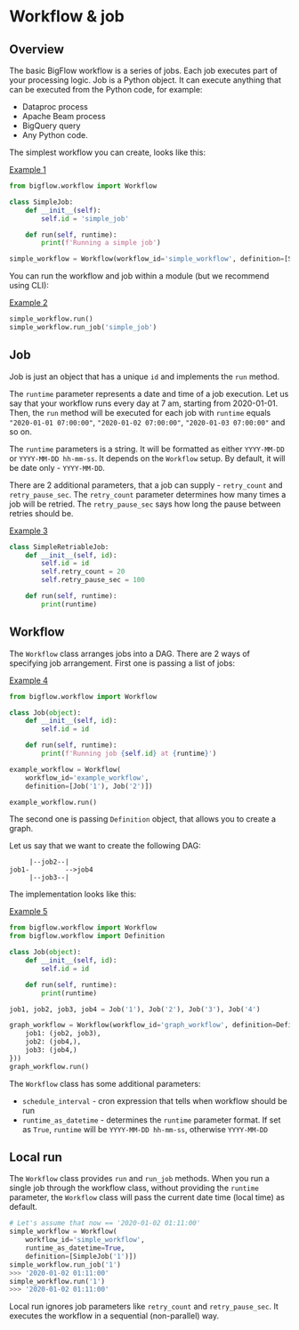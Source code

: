 # Workflow & job

## Overview

The basic BigFlow workflow is a series of jobs. Each job executes part of your processing logic. Job is a Python object. 
It can execute anything that can be executed from the Python code, for example:

* Dataproc process
* Apache Beam process
* BigQuery query
* Any Python code.

The simplest workflow you can create, looks like this:

[Example 1](./docs_examples/workflow_and_job/example1.py)
```python
from bigflow.workflow import Workflow

class SimpleJob:
    def __init__(self):
        self.id = 'simple_job'

    def run(self, runtime):
        print(f'Running a simple job')

simple_workflow = Workflow(workflow_id='simple_workflow', definition=[SimpleJob()])
```

You can run the workflow and job within a module (but we recommend using CLI):

[Example 2](./docs_examples/workflow_and_job/example2.py)
```python
simple_workflow.run()
simple_workflow.run_job('simple_job')
```

## Job

Job is just an object that has a unique `id` and implements the `run` method.

The `runtime` parameter represents a date and time of a job execution. Let us say that your workflow runs every day at 7 am,
starting from 2020-01-01. Then, the `run` method will be executed for each job with `runtime` 
equals `"2020-01-01 07:00:00"`, `"2020-01-02 07:00:00"`, `"2020-01-03 07:00:00"` and so on.

The `runtime` parameters is a string. It will be formatted as either `YYYY-MM-DD` or `YYYY-MM-DD hh-mm-ss`.
It depends on the `Workflow` setup. By default, it will be date only - `YYYY-MM-DD`.

There are 2 additional parameters, that a job can supply - `retry_count` and `retry_pause_sec`. The `retry_count` parameter
determines how many times a job will be retried. The `retry_pause_sec` says how long the pause between retries should be.

[Example 3](./docs_examples/workflow_and_job/example3.py)
```python
class SimpleRetriableJob:
    def __init__(self, id):
        self.id = id
        self.retry_count = 20
        self.retry_pause_sec = 100

    def run(self, runtime):
        print(runtime)
```

## Workflow

The `Workflow` class arranges jobs into a DAG. There are 2 ways of specifying job arrangement. First one is passing a list
of jobs:

[Example 4](./docs_examples/workflow_and_job/example4.py)
```python
from bigflow.workflow import Workflow

class Job(object):
    def __init__(self, id):
        self.id = id

    def run(self, runtime):
        print(f'Running job {self.id} at {runtime}')

example_workflow = Workflow(
    workflow_id='example_workflow',
    definition=[Job('1'), Job('2')])

example_workflow.run()
```

The second one is passing `Definition` object, that allows you to create a graph.

Let us say that we want to create the following DAG:
    
```
     |--job2--|
job1-         -->job4 
     |--job3--|
```

The implementation looks like this:

[Example 5](./docs_examples/workflow_and_job/example5.py)
```python
from bigflow.workflow import Workflow
from bigflow.workflow import Definition

class Job(object):
    def __init__(self, id):
        self.id = id

    def run(self, runtime):
        print(runtime)

job1, job2, job3, job4 = Job('1'), Job('2'), Job('3'), Job('4')

graph_workflow = Workflow(workflow_id='graph_workflow', definition=Definition({
    job1: (job2, job3),
    job2: (job4,),
    job3: (job4,)
}))
graph_workflow.run()
```

The `Workflow` class has some additional parameters:

* `schedule_interval` - cron expression that tells when workflow should be run
* `runtime_as_datetime` - determines the `runtime` parameter format. If set as `True`, `runtime` will be `YYYY-MM-DD hh-mm-ss`, 
otherwise `YYYY-MM-DD`

## Local run

The `Workflow` class provides `run` and `run_job` methods. When you run a single job through the workflow class, 
without providing the `runtime` parameter, the `Workflow` class will pass the current date time (local time) as default.

```python
# Let's assume that now == '2020-01-02 01:11:00'
simple_workflow = Workflow(
    workflow_id='simple_workflow', 
    runtime_as_datetime=True,
    definition=[SimpleJob('1')])
simple_workflow.run_job('1')
>>> '2020-01-02 01:11:00'
simple_workflow.run('1')
>>> '2020-01-02 01:11:00'
```

Local run ignores job parameters like `retry_count` and `retry_pause_sec`. It executes the workflow in a sequential (non-parallel) way.